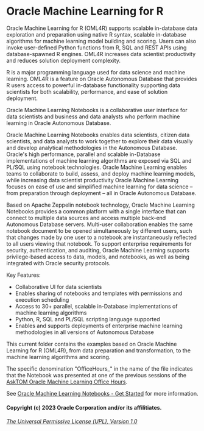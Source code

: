 # Oracle Machine Learning for R
Oracle Machine Learning for R (OML4R) supports scalable in-database data exploration and preparation using native R syntax, scalable in-database algorithms for machine learning model building and scoring. Users can also invoke user-defined Python functions from R, SQL and REST APIs using database-spawned R engines. OML4R increases data scientist productivity and reduces solution deployment complexity.

R is a major programming language used for data science and machine learning. OML4R is a feature on Oracle Autonomous Database that provides R users access to powerful in-database functionality supporting data scientists for both scalability, performance, and ease of solution deployment. 

Oracle Machine Learning Notebooks is a collaborative user interface for data scientists and business and data analysts who perform machine learning in Oracle Autonomous Database.   

Oracle Machine Learning Notebooks enables data scientists, citizen data scientists, and data analysts to work together to explore their data visually and develop analytical methodologies in the Autonomous Database. Oracle's high performance, parallel and scalable in-Database implementations of machine learning algorithms are exposed via SQL and PL/SQL using notebook technologies. Oracle Machine Learning enables teams to collaborate to build, assess, and deploy machine learning models, while increasing data scientist productivity Oracle Machine Learning focuses on ease of use and simplified machine learning for data science – from preparation through deployment – all in Oracle Autonomous Database.

Based on Apache Zeppelin notebook technology, Oracle Machine Learning Notebooks provides a common platform with a single interface that can connect to multiple data sources and access multiple back-end Autonomous Database servers. Multi-user collaboration enables the same notebook document to be opened simultaneously by different users, such that changes made by one user to a notebook are instantaneously reflected to all users viewing that notebook. To support enterprise requirements for security, authentication, and auditing, Oracle Machine Learning supports privilege-based access to data, models, and notebooks, as well as being integrated with Oracle security protocols.

Key Features:   

* Collaborative UI for data scientists
* Enables sharing of notebooks and templates with permissions and execution scheduling 
* Access to 30+ parallel, scalable in-Database implementations of machine learning algorithms
* Python, R, SQL and PL/SQL scripting language supported
* Enables and supports deployments of enterprise machine learning methodologies in all versions of Autonomous Database

This current folder contains the examples based on Oracle Machine Learning for R (OML4R), from data preparation and transformation, to the machine learning algorithms and scoring.

The specific denomination "OfficeHours_" in the name of the file indicates that the Notebook was presented at one of the previous sessions of the [AskTOM Oracle Machine Learning Office Hours](https://asktom.oracle.com/pls/apex/asktom.search?oh=6801#sessions).

See [Oracle Machine Learning Notebooks - Get Started](https://docs.oracle.com/en/database/oracle/machine-learning/oml-notebooks/) for more information.

#### Copyright (c) 2023 Oracle Corporation and/or its affilitiates.

###### [The Universal Permissive License (UPL), Version 1.0](https://oss.oracle.com/licenses/upl/)
